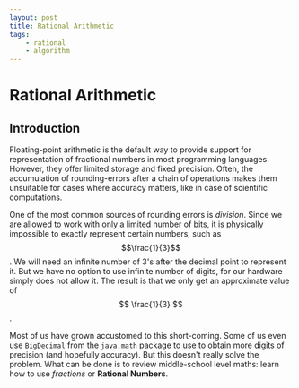 ```yaml
---
layout: post
title: Rational Arithmetic
tags:
    - rational
    - algorithm
---
```


# Rational Arithmetic

## Introduction

Floating-point arithmetic is the default way to provide support for representation of fractional numbers in most programming languages. However, they offer limited storage and fixed precision. Often, the accumulation of rounding-errors after a chain of operations makes them unsuitable for cases where accuracy matters, like in case of scientific computations.

One of the most common sources of rounding errors is *division*. Since we are allowed to work with only a limited number of bits, it is physically impossible to exactly represent certain numbers, such as $$\frac{1}{3}$$. We will need an infinite number of 3's after the decimal point to represent it. But we have no option to use infinite number of digits, for our hardware simply does not allow it. The result is that we only get an approximate value of $$ \frac{1}{3} $$.

Most of us have grown accustomed to this short-coming. Some of us even use `BigDecimal` from the `java.math` package to use to obtain more digits of precision (and hopefully accuracy). But this doesn't really solve the problem. What can be done is to review middle-school level maths: learn how to use *fractions* or **Rational Numbers**.


